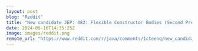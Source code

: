 ```yaml
---
layout: post
blog: "Reddit"
title: "New candidate JEP: 482: Flexible Constructor Bodies (Second Preview)"
date: 2024-05-16T14:35:25Z
image: images/reddit.png
remote_url: "https://www.reddit.com/r/java/comments/1cteenq/new_candidate_jep_482_flexible_constructor_bodies/"
---
```

